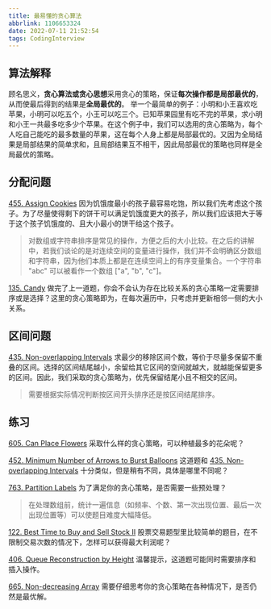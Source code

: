 ```yaml
---
title: 最易懂的贪心算法
abbrlink: 1106653324
date: 2022-07-11 21:52:54
tags: CodingInterview
---
```

## 算法解释
顾名思义，**贪心算法或贪心思想**采用贪心的策略，保证**每次操作都是局部最优的**，从而使最后得到的结果是**全局最优的**。
举一个最简单的例子：小明和小王喜欢吃苹果，小明可以吃五个，小王可以吃三个。已知苹果园里有吃不完的苹果，求小明和小王一共最多吃多少个苹果。在这个例子中，我们可以选用的贪心策略为，每个人吃自己能吃的最多数量的苹果，这在每个人身上都是局部最优的。又因为全局结果是局部结果的简单求和，且局部结果互不相干，因此局部最优的策略也同样是全局最优的策略。

## 分配问题
[455. Assign Cookies](https://leetcode.com/problems/assign-cookies/)
因为饥饿度最小的孩子最容易吃饱，所以我们先考虑这个孩子。为了尽量使得剩下的饼干可以满足饥饿度更大的孩子，所以我们应该把大于等于这个孩子饥饿度的、且大小最小的饼干给这个孩子。
> 对数组或字符串排序是常见的操作，方便之后的大小比较。在之后的讲解中，若我们谈论的是对连续空间的变量进行操作，我们并不会明确区分数组和字符串，因为他们本质上都是在连续空间上的有序变量集合。一个字符串 "abc" 可以被看作一个数组 ["a", "b", "c"]。

[135. Candy](https://leetcode.com/problems/candy/)
做完了上一道题，你会不会认为存在比较关系的贪心策略一定需要排序或是选择？这里的贪心策略即为，在每次遍历中，只考虑并更新相邻一侧的大小关系。
<!--more-->
## 区间问题
[435. Non-overlapping Intervals](https://leetcode.com/problems/non-overlapping-intervals/)
求最少的移除区间个数，等价于尽量多保留不重叠的区间。选择的区间结尾越小，余留给其它区间的空间就越大，就越能保留更多的区间。因此，我们采取的贪心策略为，优先保留结尾小且不相交的区间。
> 需要根据实际情况判断按区间开头排序还是按区间结尾排序。

## 练习
[605. Can Place Flowers](https://leetcode.com/problems/can-place-flowers/)
采取什么样的贪心策略，可以种植最多的花朵呢？

[452. Minimum Number of Arrows to Burst Balloons](https://leetcode.com/problems/minimum-number-of-arrows-to-burst-balloons/)
这道题和 [435. Non-overlapping Intervals](https://leetcode.com/problems/non-overlapping-intervals/) 十分类似，但是稍有不同，具体是哪里不同呢？

[763. Partition Labels](https://leetcode.com/problems/partition-labels/)
为了满足你的贪心策略，是否需要一些预处理？
> 在处理数组前，统计一遍信息（如频率、个数、第一次出现位置、最后一次出现位置等）可以使题目难度大幅降低。

[122. Best Time to Buy and Sell Stock II](https://leetcode.com/problems/best-time-to-buy-and-sell-stock-ii/)
股票交易题型里比较简单的题目，在不限制交易次数的情况下，怎样可以获得最大利润呢？

[406. Queue Reconstruction by Height](https://leetcode.com/problems/queue-reconstruction-by-height/)
温馨提示，这道题可能同时需要排序和插入操作。

[665. Non-decreasing Array](https://leetcode.com/problems/non-decreasing-array/)
需要仔细思考你的贪心策略在各种情况下，是否仍然是最优解。
